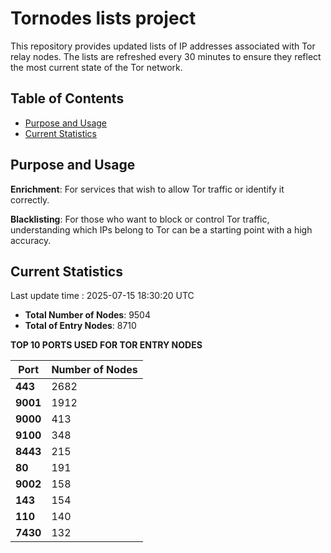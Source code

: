 # Tornodes lists project

This repository provides updated lists of IP addresses associated with Tor relay nodes. The lists are refreshed every 30 minutes to ensure they reflect the most current state of the Tor network.

## Table of Contents

- [Purpose and Usage](#purpose-and-usage)
- [Current Statistics](#current-statistics)


## Purpose and Usage

**Enrichment**: For services that wish to allow Tor traffic or identify it correctly.

**Blacklisting**: For those who want to block or control Tor traffic, understanding which IPs belong to Tor can be a starting point with a high accuracy.

## Current Statistics

Last update time : 2025-07-15 18:30:20 UTC

- **Total Number of Nodes**: 9504
- **Total of Entry Nodes**: 8710

**TOP 10 PORTS USED FOR TOR ENTRY NODES**

| **Port** | **Number of Nodes** |
|------|-----------------|
| **443**   | 2682  |
| **9001**   | 1912  |
| **9000**   | 413  |
| **9100**   | 348  |
| **8443**   | 215  |
| **80**   | 191  |
| **9002**   | 158  |
| **143**   | 154  |
| **110**   | 140  |
| **7430**   | 132  |

